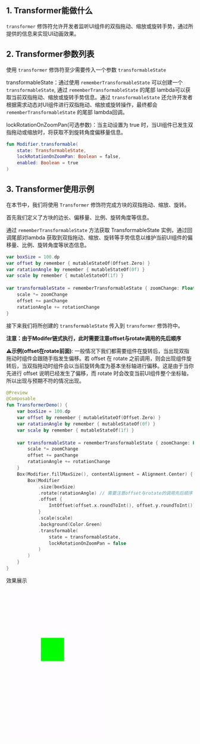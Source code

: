 ## 1. Transformer能做什么

<code>transformer</code> 修饰符允许开发者监听UI组件的双指拖动、缩放或旋转手势，通过所提供的信息来实现UI动画效果。

## 2. Transformer参数列表

使用 <code>transformer</code> 修饰符至少需要传入一个参数 <code>transformableState</code> 

transformableState：通过使用 `rememberTransformableState` 可以创建一个 `transformableState`, 通过 `rememberTransformableState` 的尾部 lambda可以获取当前双指拖动、缩放或旋转手势信息。通过 `transformableState` 还允许开发者根据需求动态对UI组件进行双指拖动、缩放或旋转操作，最终都会 `rememberTransformableState` 的尾部 lambda回调。

lockRotationOnZoomPan(可选参数)：当主动设置为 true 时，当UI组件已发生双指拖动或缩放时，将获取不到旋转角度偏移量信息。

```kotlin
fun Modifier.transformable(
    state: TransformableState,
    lockRotationOnZoomPan: Boolean = false,
    enabled: Boolean = true
)
```

## 3. Transformer使用示例

在本节中，我们将使用 <code>Transformer</code> 修饰符完成方块的双指拖动、缩放、旋转。

首先我们定义了方块的边长、偏移量、比例、旋转角度等信息。

通过 <code>rememberTransformableState</code> 方法获取 TransformableState 实例，通过回调尾部对lambda 获取到双指拖动、缩放、旋转等手势信息以维护当前UI组件的偏移量、比例、旋转角度等状态信息。

```kotlin
var boxSize = 100.dp
var offset by remember { mutableStateOf(Offset.Zero) }
var ratationAngle by remember { mutableStateOf(0f) }
var scale by remember { mutableStateOf(1f) }

var transformableState = rememberTransformableState { zoomChange: Float, panChange: Offset, rotationChange: Float ->
    scale *= zoomChange
    offset += panChange
    ratationAngle += rotationChange
}
```

接下来我们将所创建的 <code>transformableState</code> 传入到 `transformer` 修饰符中。

**注意：由于Modifer链式执行，此时需要注意offset与rotate调用的先后顺序**

**⚠️示例(offset在rotate前面)**:  一般情况下我们都需要组件在旋转后，当出现双指拖动时组件会跟随手指发生偏移。若 offset 在 rotate 之前调用，则会出现组件旋转后，当双指拖动时组件会以当前旋转角度为基本坐标轴进行偏移。这是由于当你先进行 offset 说明已经发生了偏移，而 rotate 时会改变当前UI组件整个坐标轴，所以出现与预期不符的情况出现。

```kotlin
@Preview
@Composable
fun TransformerDemo() {
    var boxSize = 100.dp
    var offset by remember { mutableStateOf(Offset.Zero) }
    var ratationAngle by remember { mutableStateOf(0f) }
    var scale by remember { mutableStateOf(1f) }

    var transformableState = rememberTransformableState { zoomChange: Float, panChange: Offset, rotationChange: Float ->
        scale *= zoomChange
        offset += panChange
        ratationAngle += rotationChange
    }
    Box(Modifier.fillMaxSize(), contentAlignment = Alignment.Center) {
        Box(Modifier
            .size(boxSize)
            .rotate(ratationAngle) // 需要注意offset与rotate的调用先后顺序
            .offset {
                IntOffset(offset.x.roundToInt(), offset.y.roundToInt())
            }
            .scale(scale)
            .background(Color.Green)
            .transformable(
                state = transformableState,
                lockRotationOnZoomPan = false
            )
        )
    }
}
```

效果展示

<img src = "../../../assets/design/gesture/transformer/demo1.gif" width = "50%" height = "50%">

